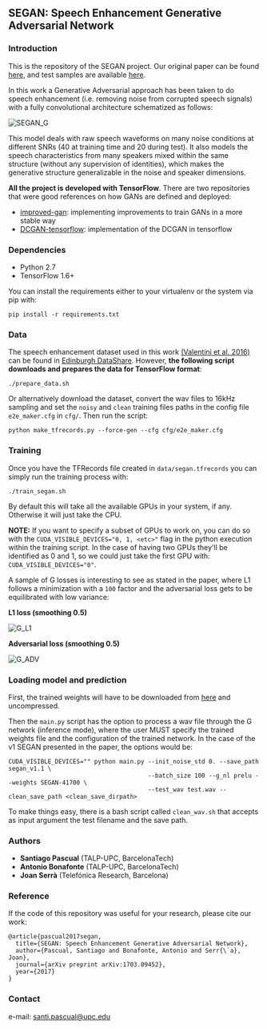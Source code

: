 ## SEGAN: Speech Enhancement Generative Adversarial Network

### Introduction

This is the repository of the SEGAN project. Our original paper can be found [here](https://arxiv.org/abs/1703.09452), and test samples are available [here](http://veu.talp.cat/segan/).

In this work a Generative Adversarial approach has been taken to do speech enhancement (i.e. removing noise from corrupted speech signals) with a fully convolutional architecture schematized as follows:

![SEGAN_G](assets/segan_g.png)

This model deals with raw speech waveforms on many noise conditions at different SNRs (40 at training time and 20 during test). It also models the speech characteristics from many speakers mixed within the same structure (without any supervision of identities), which makes the generative structure generalizable in the noise and speaker dimensions.

**All the project is developed with TensorFlow**. There are two repositories that were good references on how GANs are defined and deployed:

* [improved-gan](https://github.com/openai/improved-gan): implementing improvements to train GANs in a more stable way
*  [DCGAN-tensorflow](https://github.com/carpedm20/DCGAN-tensorflow): implementation of the DCGAN in tensorflow

### Dependencies

* Python 2.7
* TensorFlow 1.6+

You can install the requirements either to your virtualenv or the system via pip with:

```
pip install -r requirements.txt
```

### Data

The speech enhancement dataset used in this work [(Valentini et al. 2016)](http://ssw9.net/papers/ssw9_PS2-4_Valentini-Botinhao.pdf) can be found in [Edinburgh DataShare](http://datashare.is.ed.ac.uk/handle/10283/1942). However, **the following script downloads and prepares the data for TensorFlow format**:

```
./prepare_data.sh
```

Or alternatively download the dataset, convert the wav files to 16kHz sampling and set the `noisy` and `clean` training files paths in the config file `e2e_maker.cfg` in `cfg/`. Then run the script:

```
python make_tfrecords.py --force-gen --cfg cfg/e2e_maker.cfg
```

### Training

Once you have the TFRecords file created in `data/segan.tfrecords` you can simply run the training process with:

```
./train_segan.sh
```

By default this will take all the available GPUs in your system, if any. Otherwise it will just take the CPU.

**NOTE:** If you want to specify a subset of GPUs to work on, you can do so with the `CUDA_VISIBLE_DEVICES="0, 1, <etc>"` flag in the python execution within the training script. In the case of having two GPUs they'll be identified as 0 and 1, so we could just take the first GPU with: `CUDA_VISIBLE_DEVICES="0"`.

A sample of G losses is interesting to see as stated in the paper, where L1 follows a minimization with a `100` factor and the adversarial loss gets to be equilibrated with low variance:

**L1 loss (smoothing 0.5)**

![G_L1](assets/g_l1_loss.png)

**Adversarial loss (smoothing 0.5)**

![G_ADV](assets/g_adv_loss.png)

### Loading model and prediction

First, the trained weights will have to be downloaded from [here](http://veu.talp.cat/segan/release_weights/segan_v1.1.tar.gz) and uncompressed.

Then the `main.py` script has the option to process a wav file through the G network (inference mode), where the user MUST specify the trained weights file and the configuration of the trained network. In the case of the v1 SEGAN presented in the paper, the options would be:

```
CUDA_VISIBLE_DEVICES="" python main.py --init_noise_std 0. --save_path segan_v1.1 \
                                       --batch_size 100 --g_nl prelu --weights SEGAN-41700 \
                                       --test_wav test.wav --clean_save_path <clean_save_dirpath>
```

To make things easy, there is a bash script called `clean_wav.sh` that accepts as input argument the test filename and
the save path.

### Authors

* **Santiago Pascual** (TALP-UPC, BarcelonaTech)
* **Antonio Bonafonte** (TALP-UPC, BarcelonaTech)
* **Joan Serrà** (Telefónica Research, Barcelona)

### Reference

If the code of this repository was useful for your research, please cite our work:

```
@article{pascual2017segan,
  title={SEGAN: Speech Enhancement Generative Adversarial Network},
  author={Pascual, Santiago and Bonafonte, Antonio and Serr{\`a}, Joan},
  journal={arXiv preprint arXiv:1703.09452},
  year={2017}
}
```

### Contact

e-mail: santi.pascual@upc.edu
